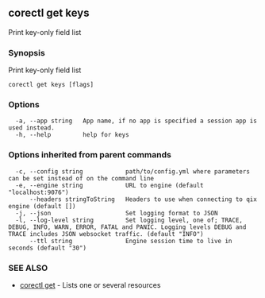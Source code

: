 ## corectl get keys

Print key-only field list

### Synopsis

Print key-only field list

```
corectl get keys [flags]
```

### Options

```
  -a, --app string   App name, if no app is specified a session app is used instead.
  -h, --help         help for keys
```

### Options inherited from parent commands

```
  -c, --config string            path/to/config.yml where parameters can be set instead of on the command line
  -e, --engine string            URL to engine (default "localhost:9076")
      --headers stringToString   Headers to use when connecting to qix engine (default [])
  -j, --json                     Set logging format to JSON
  -l, --log-level string         Set logging level, one of; TRACE, DEBUG, INFO, WARN, ERROR, FATAL and PANIC. Logging levels DEBUG and TRACE includes JSON websocket traffic. (default "INFO")
      --ttl string               Engine session time to live in seconds (default "30")
```

### SEE ALSO

* [corectl get](corectl_get.md)	 - Lists one or several resources

